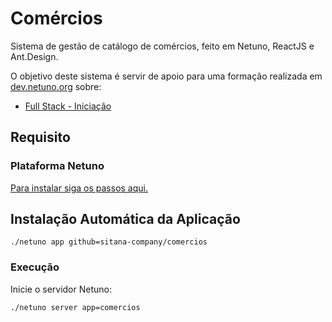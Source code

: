# Comércios

Sistema de gestão de catálogo de comércios, feito em Netuno, ReactJS e Ant.Design.

O objetivo deste sistema é servir de apoio para uma formação realizada em [dev.netuno.org](https://dev.netuno.org/) sobre:

- [Full Stack - Iniciação](https://dev.netuno.org/)

## Requisito

### Plataforma Netuno

[Para instalar siga os passos aqui.](https://doc.netuno.org/docs/pt-PT/installation/)

## Instalação Automática da Aplicação

```
./netuno app github=sitana-company/comercios
```

### Execução

Inicie o servidor Netuno:

```
./netuno server app=comercios
```
